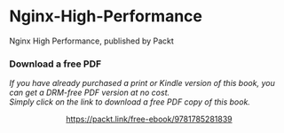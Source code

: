 # Nginx-High-Performance
Nginx High Performance, published by Packt
### Download a free PDF

 <i>If you have already purchased a print or Kindle version of this book, you can get a DRM-free PDF version at no cost.<br>Simply click on the link to download a free PDF copy of this book.</i>
<p align="center"> <a href="https://packt.link/free-ebook/9781785281839">https://packt.link/free-ebook/9781785281839 </a> </p>